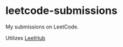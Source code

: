 # leetcode-submissions

My submissions on LeetCode. 

Utilizes [LeetHub](https://chrome.google.com/webstore/detail/leethub/aciombdipochlnkbpcbgdpjffcfdbggi)
